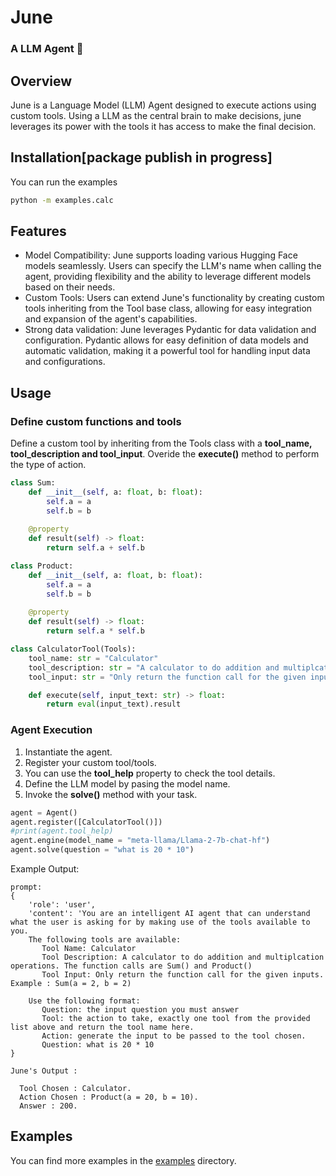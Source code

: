 # June 
### A LLM Agent 🤖

## Overview
June is a Language Model (LLM) Agent designed to execute actions using custom tools. Using a LLM as the central brain to make decisions, june leverages its power with the tools it has access to make the final decision.

## Installation[package publish in progress]

You can run the examples 
```bash
python -m examples.calc
```

## Features
- Model Compatibility: June supports loading various Hugging Face models seamlessly. Users can specify the LLM's name when calling the agent, providing flexibility and the ability to leverage different models based on their needs.
- Custom Tools: Users can extend June's functionality by creating custom tools inheriting from the Tool base class, allowing for easy integration and expansion of the agent's capabilities.
- Strong data validation: June leverages Pydantic for data validation and configuration. Pydantic allows for easy definition of data models and automatic validation, making it a powerful tool for handling input data and configurations.

## Usage

### Define custom functions and tools

Define a custom tool by inheriting from the Tools class with a **tool_name, tool_description and tool_input**. Overide the **execute()** method to perform the type of action.

```python
class Sum:
    def __init__(self, a: float, b: float):
        self.a = a
        self.b = b
    
    @property
    def result(self) -> float:
        return self.a + self.b

class Product:
    def __init__(self, a: float, b: float):
        self.a = a
        self.b = b
    
    @property
    def result(self) -> float:
        return self.a * self.b

class CalculatorTool(Tools):
    tool_name: str = "Calculator"
    tool_description: str = "A calculator to do addition and multiplcation operations. The function calls are Sum() and Product()"
    tool_input: str = "Only return the function call for the given inputs. Example : Sum(a = 2, b = 2) "

    def execute(self, input_text: str) -> float:
        return eval(input_text).result
```

### Agent Execution

1. Instantiate the agent.
2. Register your custom tool/tools.
3. You can use the **tool_help** property to check the tool details.
4. Define the LLM model by pasing the model name.
5. Invoke the **solve()** method with your task.

```python
agent = Agent()
agent.register([CalculatorTool()])
#print(agent.tool_help)
agent.engine(model_name = "meta-llama/Llama-2-7b-chat-hf")
agent.solve(question = "what is 20 * 10")
```

Example Output:

```
prompt:
{
    'role': 'user', 
    'content': 'You are an intelligent AI agent that can understand what the user is asking for by making use of the tools available to you.
    The following tools are available:
       Tool Name: Calculator
       Tool Description: A calculator to do addition and multiplcation operations. The function calls are Sum() and Product()
       Tool Input: Only return the function call for the given inputs. Example : Sum(a = 2, b = 2) 

    Use the following format:
       Question: the input question you must answer
       Tool: the action to take, exactly one tool from the provided list above and return the tool name here.
       Action: generate the input to be passed to the tool chosen.
       Question: what is 20 * 10
}

June's Output :

  Tool Chosen : Calculator.
  Action Chosen : Product(a = 20, b = 10).
  Answer : 200.
```

## Examples

You can find more examples in the [examples](./examples/) directory.

